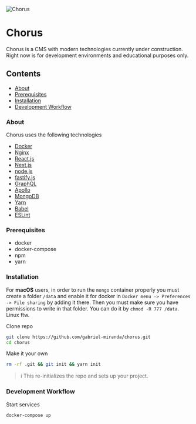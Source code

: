 ![Chorus](https://user-images.githubusercontent.com/7026780/33643157-1f26191c-da1c-11e7-899d-9766bfb5cea6.png)

# Chorus
Chorus is a CMS with modern technologies currently under construction. Right now is for development environments and educational purposes only.

## Contents

- [About](#about)
- [Prerequisites](#prerequisites)
- [Installation](#installation)
- [Development Workflow](#development-workflow)


### About
Chorus uses the following technologies

* [Docker](https://github.com/docker)
* [Nginx](https://nginx.org/)
* [React.js](https://github.com/facebook/react)
* [Next.js](https://github.com/zeit/next.js/)
* [node.js](https://github.com/nodejs/node)
* [fastify.js](https://github.com/fastify/fastify)
* [GraphQL](http://graphql.org/)
* [Apollo](https://www.apollographql.com/)
* [MongoDB](https://www.mongodb.com/)
* [Yarn](https://github.com/yarnpkg/yarn)
* [Babel](https://babeljs.io)
* [ESLint](http://eslint.org)


### Prerequisites
* docker
* docker-compose
* npm
* yarn


### Installation

For **macOS** users, in order to run the `mongo` container properly you must create a folder `/data` and enable it for docker in `Docker menu -> Preferences -> File sharing` by adding it there. Then you must make sure you have permissions to write in that folder. You can do it by `chmod -R 777 /data`. Linux ftw.

Clone repo
```sh
git clone https://github.com/gabriel-miranda/chorus.git
cd chorus
```

Make it your own
```sh
rm -rf .git && git init && yarn init
```
> :information_source: This re-initializes the repo and sets up your project.


### Development Workflow
Start services
```sh
docker-compose up
```
